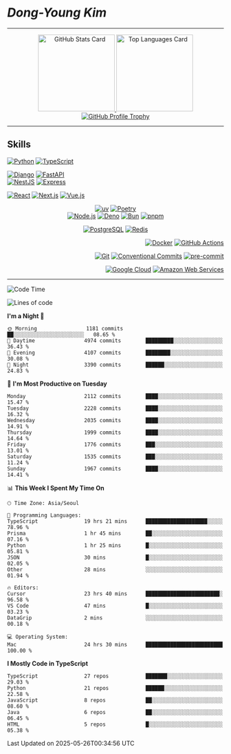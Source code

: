 # **_Dong-Young Kim_**

---

<!-- markdownlint-disable MD033 -->
<p align="center">
  <a href="https://github.com/anuraghazra/github-readme-stats#github-stats-card">
    <img
      height="178"
      alt="GitHub Stats Card"
      src="https://github-readme-stats.vercel.app/api?username=pers0n4&hide_title=true&include_all_commits=true&hide_border=true&show_icons=true&icon_color=00abc0&ring_color=5f4b8b&theme=onedark&text_color=f0eee9"
    />
  </a>
  <a href="https://github.com/anuraghazra/github-readme-stats#top-languages-card">
    <img
      height="178"
      alt="Top Languages Card"
      src="https://github-readme-stats.vercel.app/api/top-langs?username=pers0n4&hide_title=true&hide_border=true&layout=compact&langs_count=8&size_weight=0.5&count_weight=0.5&hide=css,html,tex&theme=onedark&text_color=f0eee9"
    />
  </a>
  <a href="https://github.com/ryo-ma/github-profile-trophy">
    <img
      alt="GitHub Profile Trophy"
      src="https://github-profile-trophy.vercel.app/?username=pers0n4&row=1&no-frame=true&theme=onedark"
    />
  </a>
</p>
<!-- markdownlint-enable -->

---

## Skills

<!-- markdownlint-disable MD033 -->
<div align="left">

[![Python](https://img.shields.io/endpoint?style=for-the-badge&url=https://badges.deno.dev/python)][Python]
[![TypeScript](https://img.shields.io/endpoint?style=for-the-badge&url=https://badges.deno.dev/typescript)][TypeScript]

[![Django](https://img.shields.io/endpoint?style=for-the-badge&url=https://badges.deno.dev/django)][Django]
[![FastAPI](https://img.shields.io/endpoint?style=for-the-badge&url=https://badges.deno.dev/fastapi)][FastAPI]
\
[![NestJS](https://img.shields.io/endpoint?style=for-the-badge&url=https://badges.deno.dev/nestjs)][NestJS]
[![Express](https://img.shields.io/endpoint?style=for-the-badge&url=https://badges.deno.dev/express)][Express]

[![React](https://img.shields.io/endpoint?style=for-the-badge&url=https://badges.deno.dev/react)][React]
[![Next.js](https://img.shields.io/endpoint?style=for-the-badge&url=https://badges.deno.dev/next.js)][Next.js]
[![Vue.js](https://img.shields.io/endpoint?style=for-the-badge&url=https://badges.deno.dev/vue.js)][Vue.js]

</div>
<div align="center">

[![uv](https://img.shields.io/endpoint?style=for-the-badge&url=https://badges.deno.dev/uv)][uv]
[![Poetry](https://img.shields.io/endpoint?style=for-the-badge&url=https://badges.deno.dev/poetry)][Poetry]
\
[![Node.js](https://img.shields.io/endpoint?style=for-the-badge&url=https://badges.deno.dev/node.js)][Node.js]
[![Deno](https://img.shields.io/endpoint?style=for-the-badge&url=https://badges.deno.dev/deno)][Deno]
[![Bun](https://img.shields.io/endpoint?style=for-the-badge&url=https://badges.deno.dev/bun)][Bun]
[![pnpm](https://img.shields.io/endpoint?style=for-the-badge&url=https://badges.deno.dev/pnpm)][pnpm]

[![PostgreSQL](https://img.shields.io/endpoint?style=for-the-badge&url=https://badges.deno.dev/postgresql)][PostgreSQL]
[![Redis](https://img.shields.io/endpoint?style=for-the-badge&url=https://badges.deno.dev/redis)][Redis]

</div>
<div align="right">

[![Docker](https://img.shields.io/endpoint?style=for-the-badge&url=https://badges.deno.dev/docker)][Docker]
[![GitHub Actions](https://img.shields.io/endpoint?style=for-the-badge&url=https://badges.deno.dev/githubactions)][GitHub Actions]

[![Git](https://img.shields.io/endpoint?style=for-the-badge&url=https://badges.deno.dev/git)][Git]
[![Conventional Commits](https://img.shields.io/endpoint?style=for-the-badge&url=https://badges.deno.dev/conventionalcommits)][Conventional Commits]
[![pre-commit](https://img.shields.io/endpoint?style=for-the-badge&url=https://badges.deno.dev/precommit)][pre-commit]

[![Google Cloud](https://img.shields.io/endpoint?style=for-the-badge&url=https://badges.deno.dev/googlecloud)][Google Cloud]
[![Amazon Web Services](https://img.shields.io/endpoint?style=for-the-badge&url=https://badges.deno.dev/amazonwebservices)][Amazon Web Services]

</div>
<!-- markdownlint-enable -->

---

<!-- markdownlint-disable MD033 -->
<!-- prettier-ignore-start -->

<!--START_SECTION:waka-->
![Code Time](http://img.shields.io/badge/Code%20Time-4%2C426%20hrs%2027%20mins-blue)

![Lines of code](https://img.shields.io/badge/From%20Hello%20World%20I%27ve%20Written-3.0%20million%20lines%20of%20code-blue)

**I'm a Night 🦉** 

```text
🌞 Morning                1181 commits        ██░░░░░░░░░░░░░░░░░░░░░░░   08.65 % 
🌆 Daytime                4974 commits        █████████░░░░░░░░░░░░░░░░   36.43 % 
🌃 Evening                4107 commits        ████████░░░░░░░░░░░░░░░░░   30.08 % 
🌙 Night                  3390 commits        ██████░░░░░░░░░░░░░░░░░░░   24.83 % 
```
📅 **I'm Most Productive on Tuesday** 

```text
Monday                   2112 commits        ████░░░░░░░░░░░░░░░░░░░░░   15.47 % 
Tuesday                  2228 commits        ████░░░░░░░░░░░░░░░░░░░░░   16.32 % 
Wednesday                2035 commits        ████░░░░░░░░░░░░░░░░░░░░░   14.91 % 
Thursday                 1999 commits        ████░░░░░░░░░░░░░░░░░░░░░   14.64 % 
Friday                   1776 commits        ███░░░░░░░░░░░░░░░░░░░░░░   13.01 % 
Saturday                 1535 commits        ███░░░░░░░░░░░░░░░░░░░░░░   11.24 % 
Sunday                   1967 commits        ████░░░░░░░░░░░░░░░░░░░░░   14.41 % 
```


📊 **This Week I Spent My Time On** 

```text
🕑︎ Time Zone: Asia/Seoul

💬 Programming Languages: 
TypeScript               19 hrs 21 mins      ████████████████████░░░░░   78.96 % 
Prisma                   1 hr 45 mins        ██░░░░░░░░░░░░░░░░░░░░░░░   07.16 % 
Python                   1 hr 25 mins        █░░░░░░░░░░░░░░░░░░░░░░░░   05.81 % 
JSON                     30 mins             █░░░░░░░░░░░░░░░░░░░░░░░░   02.05 % 
Other                    28 mins             ░░░░░░░░░░░░░░░░░░░░░░░░░   01.94 % 

🔥 Editors: 
Cursor                   23 hrs 40 mins      ████████████████████████░   96.58 % 
VS Code                  47 mins             █░░░░░░░░░░░░░░░░░░░░░░░░   03.23 % 
DataGrip                 2 mins              ░░░░░░░░░░░░░░░░░░░░░░░░░   00.18 % 

💻 Operating System: 
Mac                      24 hrs 30 mins      █████████████████████████   100.00 % 
```

**I Mostly Code in TypeScript** 

```text
TypeScript               27 repos            ███████░░░░░░░░░░░░░░░░░░   29.03 % 
Python                   21 repos            ██████░░░░░░░░░░░░░░░░░░░   22.58 % 
JavaScript               8 repos             ██░░░░░░░░░░░░░░░░░░░░░░░   08.60 % 
Java                     6 repos             ██░░░░░░░░░░░░░░░░░░░░░░░   06.45 % 
HTML                     5 repos             █░░░░░░░░░░░░░░░░░░░░░░░░   05.38 % 
```




 Last Updated on 2025-05-26T00:34:56 UTC
<!--END_SECTION:waka-->

<!-- markdownlint-enable -->
<!-- prettier-ignore-end -->

<!-- markdownlint-disable MD013 -->
<!-------------------------------- Badge Links -------------------------------->

<!-- MARK: Languages -->

[Python]: https://www.python.org/
[TypeScript]: https://www.typescriptlang.org/

<!-- MARK: Frameworks & Libraries > Backend -->

[Django]: https://www.djangoproject.com/
[FastAPI]: https://fastapi.tiangolo.com/
[NestJS]: https://nestjs.com/
[Express]: https://expressjs.com/
<!-- [Fastify]: https://www.fastify.io/ -->

<!-- MARK: Frameworks & Libraries > Frontend -->

[React]: https://react.dev/
[Next.js]: https://nextjs.org/
[Vue.js]: https://vuejs.org/
<!-- [Svelte]: https://svelte.dev/ -->
<!-- [Astro]: https://astro.build/ -->

<!-- MARK: Frameworks & Libraries > Tools -->

[uv]: https://docs.astral.sh/uv/
[Poetry]: https://python-poetry.org/
[Node.js]: https://nodejs.org/
[Deno]: https://deno.com/
[Bun]: https://bun.sh/
[pnpm]: https://pnpm.io/

<!-- MARK: Database -->

[PostgreSQL]: https://www.postgresql.org/
[Redis]: https://redis.io/
<!-- [MariaDB]: https://mariadb.org/ -->
<!-- [MongoDB]: https://www.mongodb.com/ -->

<!-- MARK: DevOps -->

[Docker]: https://www.docker.com/
[GitHub Actions]: https://docs.github.com/actions
<!-- [Kubernetes]: https://kubernetes.io/ -->

<!-- MARK: Version Control -->

[Git]: https://git-scm.com/
[Conventional Commits]: https://conventionalcommits.org
[pre-commit]: https://pre-commit.com/

<!-- MARK: Cloud -->

[Google Cloud]: https://cloud.google.com/
[Amazon Web Services]: https://aws.amazon.com/
<!-- [Netlify]: https://www.netlify.com/ -->
<!-- [Vercel]: https://vercel.com/ -->
<!-- [Firebase]: https://firebase.google.com/ -->
<!-- [Supabase]: https://supabase.com/ -->
<!-- [Cloudflare]: https://www.cloudflare.com/ -->
<!-- [Fly.io]: https://fly.io/ -->
<!-- [DigitalOcean]: https://www.digitalocean.com/ -->
<!-- [Render]: https://render.com/ -->

<!-- MARK: OS -->

<!-- [Ubuntu]: https://ubuntu.com/ -->
<!-- [Arch Linux]: https://archlinux.org/ -->
<!-- [Alpine Linux]: https://alpinelinux.org/ -->
